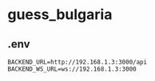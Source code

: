 # guess_bulgaria

## .env
```
BACKEND_URL=http://192.168.1.3:3000/api
BACKEND_WS_URL=ws://192.168.1.3:3000
```
